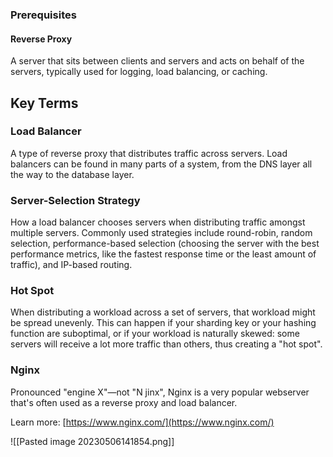 
### Prerequisites

#### Reverse Proxy

A server that sits between clients and servers and acts on behalf of the servers, typically used for logging, load balancing, or caching.

## Key Terms

### Load Balancer

A type of reverse proxy that distributes traffic across servers. Load balancers can be found in many parts of a system, from the DNS layer all the way to the database layer.

### Server-Selection Strategy

How a load balancer chooses servers when distributing traffic amongst multiple servers. Commonly used strategies include round-robin, random selection, performance-based selection (choosing the server with the best performance metrics, like the fastest response time or the least amount of traffic), and IP-based routing.

### Hot Spot

When distributing a workload across a set of servers, that workload might be spread unevenly. This can happen if your sharding key or your hashing function are suboptimal, or if your workload is naturally skewed: some servers will receive a lot more traffic than others, thus creating a "hot spot".

### Nginx

Pronounced "engine X"—not "N jinx", Nginx is a very popular webserver that's often used as a reverse proxy and load balancer.

Learn more: [https://www.nginx.com/](https://www.nginx.com/)


![[Pasted image 20230506141854.png]]
